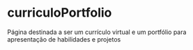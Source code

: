 # curriculoPortfolio
Página destinada a ser um currículo virtual e um portfólio para apresentação de habilidades e projetos

